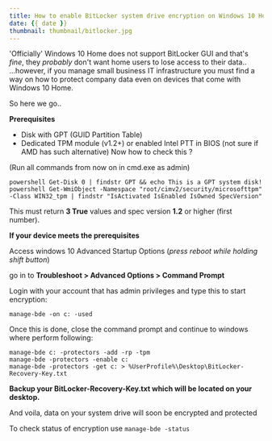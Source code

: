 ```yaml
---
title: How to enable BitLocker system drive encryption on Windows 10 Home
date: {{ date }}
thumbnail: thumbnail/bitlocker.jpg
---
```

'Officially' Windows 10 Home does not support BitLocker GUI and that's *fine*, they *probably* don't want home users to lose access to their data..<br>
...however, if you manage small business IT infrastructure you must find a way on how to protect company data even on devices that come with Windows 10 Home.

So here we go..

**Prerequisites**

- Disk with GPT (GUID Partition Table)
- Dedicated TPM module (v1.2+) or enabled Intel PTT in BIOS (not sure if AMD has such alternative)
Now how to check this ?

(Run all commands from now on in cmd.exe as admin)

    powershell Get-Disk 0 | findstr GPT && echo This is a GPT system disk!
    powershell Get-WmiObject -Namespace "root/cimv2/security/microsofttpm" -Class WIN32_tpm | findstr "IsActivated IsEnabled IsOwned SpecVersion"

This must return **3 True** values and spec version **1.2** or higher (first number).

**If your device meets the prerequisites**

Access windows 10 Advanced Startup Options (*press reboot while holding shift button*)

go in to **Troubleshoot > Advanced Options > Command Prompt**

Login with your account that has admin privileges and type this to start encryption:

    manage-bde -on c: -used

Once this is done, close the command prompt and continue to windows where perform following:

    manage-bde c: -protectors -add -rp -tpm
    manage-bde -protectors -enable c:
    manage-bde -protectors -get c: > %UserProfile%\Desktop\BitLocker-Recovery-Key.txt

**Backup your BitLocker-Recovery-Key.txt which will be located on your desktop.**

And voila, data on your system drive will soon be encrypted and protected

To check status of encryption use `manage-bde -status`